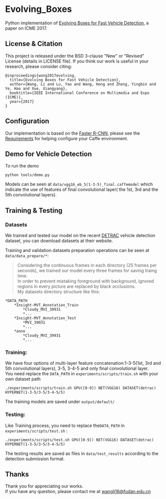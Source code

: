 # Evolving_Boxes
Python implementation of [Evolving Boxes for Fast Vehicle Detection](http://zyb.im/research/EB/), a paper on ICME 2017.

## License & Citation
This project is released under the BSD 3-clause "New" or "Revised" License (details in LICENSE file). If you think our work is useful in your research, please consider citing:<br />
```
@inproceedings{wang2017evolving,
  title={Evolving Boxes for Fast Vehicle Detection},
  author={Wang, Li and Lu, Yao and Wang, Hong and Zheng, Yingbin and Ye, Hao and Xue, Xiangyang},
  booktitle={IEEE International Conference on Multimedia and Expo (ICME)},
  year={2017}
}
```

## Configuration
Our implementation is based on the [Faster R-CNN](https://github.com/rbgirshick/py-faster-rcnn), please see the [Requirements](https://github.com/rbgirshick/py-faster-rcnn#requirements-software) for helping configure your Caffe environment.

## Demo for Vehicle Detection
To run the demo<br />
```
python tools/demo.py
```
Models can be seen at `data/vgg16_eb_5(1-3-5)_final.caffemodel` which indicate the use of features of final convolutional layer( the 1st, 3rd and the 5th convolutional layers). <br />

## Training & Testing
### Datasets<br/>
We trained and tested our model on the recent [DETRAC](http://detrac-db.rit.albany.edu) vehicle detection dataset, you can download datasets at their website.<br />

Training and validation datasets preparation operations can be seen at `data/data_prepare/*`:<br />

>Considering the continuous frames in each directory (25 frames per seconds), we trained our model every three frames for saving traing time.<br />
>In order to prevent mistaking foreground with background, ignored regions in every picture are replaced by black occlusions. <br />
>My datasets directory structure like this:
```
*DATA_PATH
	*Insight-MVT_Annotation_Train
		*Cloudy_MVI_39931
		*...
	*Insight-MVT_Annotation_Test
		*MVI_39031
		*...
	*anno
		*Cloudy_MVI_39931
		*...
```

### Training:
We have four options of multi-layer feature concatenation:1-3-5(1st, 3rd and 5th convolutional layers), 3-5, 3-4-5 and only final convolutional layer.<br />
You need replace the `DATA_PATH` in `experiments/scripts/train.sh` with your own dataset path
```
./experiments/scripts/train.sh GPU([0-9]) NET(VGG16) DATASET(detrac) HYPERNET(1-3-5/3-5/3-4-5/5)
```
The training models are saved under `output/default/`<br />

### Testing:
Like Training process, you need to replace the`DATA_PATH` in `experiments/scripts/test.sh` :
```
./experiments/scripts/test.sh GPU([0-9]) NET(VGG16) DATASET(detrac) HYPERNET(1-3-5/3-5/3-4-5/5)
```
The testing results are saved as files in `data/test_results` according to the detection submission format.

## Thanks
Thank you for appreciating our works.<br />
If you have any question, please contact me at wangli16@fudan.edu.cn
